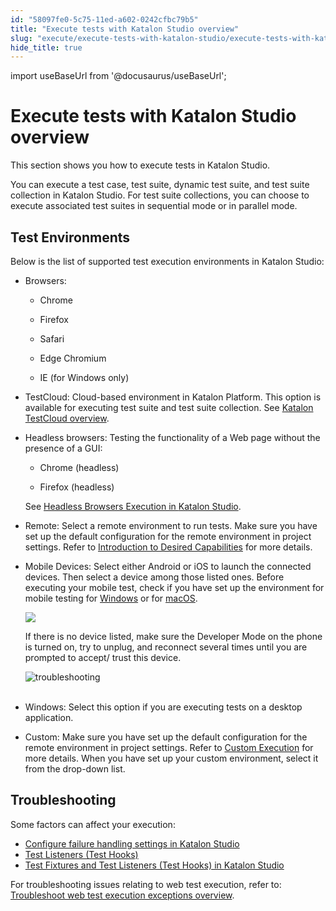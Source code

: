 ```yaml
---
id: "58097fe0-5c75-11ed-a602-0242cfbc79b5"
title: "Execute tests with Katalon Studio overview"
slug: "execute/execute-tests-with-katalon-studio/execute-tests-with-katalon-studio-overview"
hide_title: true
---
```

import useBaseUrl from '@docusaurus/useBaseUrl';


# <a id="concept-9819" class="anchor_top_offset"/><a id="ariaid-title1" class="anchor_top_offset"/>Execute tests with Katalon Studio overview

<p xmlns="http://www.w3.org/1999/xhtml" className="shortdesc">This section shows you how to execute tests in Katalon Studio.</p> 
<p xmlns="http://www.w3.org/1999/xhtml" className="p">You can execute a test case, test suite, dynamic test suite, and test suite collection in Katalon Studio. For test suite collections, you can choose to execute associated test suites in sequential mode or in parallel mode.</p> 

## <a id="id_2" class="anchor_top_offset"/>Test Environments

<div xmlns="http://www.w3.org/1999/xhtml" className="p">Below is the list of supported test execution environments in Katalon Studio:<ul className="ul"><li className="li"><p className="p"><span className="ph uicontrol">Browsers</span>: </p><ul className="ul"><li className="li"><p className="p">Chrome</p></li><li className="li"><p className="p">Firefox</p></li><li className="li"><p className="p">Safari</p></li><li className="li"><p className="p">Edge Chromium</p></li><li className="li"><p className="p">IE (for Windows only)</p></li></ul></li><li className="li"><p className="p"><span className="ph uicontrol">TestCloud</span>: Cloud-based environment in Katalon Platform. This option is available for executing test suite and test suite collection. See <a className="xref" href="#">Katalon TestCloud overview</a>.</p></li><li className="li"><div className="p"><span className="ph uicontrol">Headless browsers</span>: Testing the functionality of a Web page without the presence of a GUI:<ul className="ul"><li className="li"><p className="p">Chrome (headless)</p></li><li className="li"><p className="p">Firefox (headless)</p></li></ul>See <a className="xref" href="/docs/execute/execute-tests-with-katalon-studio/headless-browsers-execution-in-katalon-studio">Headless Browsers Execution in <span className="ph">Katalon Studio</span></a>.</div></li><li className="li"><p className="p"><span className="ph uicontrol">Remote</span>: Select a remote environment to run tests. Make sure you have set up the default configuration for the remote environment in project settings. Refer to <a className="xref" href="/docs/author/manage-projects/project-settings/desired-capabilities/introduction-to-desired-capabilities-in-katalon-studio">Introduction to Desired Capabilities</a> for more details.</p></li><li className="li"><p className="p"><span className="ph uicontrol">Mobile Devices</span>: Select either <span className="ph uicontrol">Android</span> or <span className="ph uicontrol">iOS</span> to launch the connected devices. Then select a device among those listed ones. Before executing your mobile test, check if you have set up the environment for mobile testing for <a className="xref j-external-link" href="http:///display/KD/Mobile+on+Windows" target="_blank">Windows</a> or for <a className="xref j-external-link" href="http:///display/KD/Mobile+on+macOS" target="_blank">macOS</a>.</p><p className="p"><img className="image" width={400} src={useBaseUrl("/b1b6a200-3242-11ed-9930-0242fe3e4a3f.png")} /></p><p className="p">If there is no device listed, make sure the <span className="ph uicontrol">Developer Mode</span> on the phone is turned on, try to unplug, and reconnect several times until you are prompted to accept/ trust this device.</p><p className="p"><img className="image" src={useBaseUrl("https://github.com/katalon-studio/docs-images/raw/master/katalon-studio/docs/create-test-suite/device-troubleshoot.png")} width={400} alt="troubleshooting" /><br /><br /></p></li><li className="li"><p className="p"><span className="ph uicontrol">Windows</span>: Select this option if you are executing tests on a desktop application.</p></li><li className="li"><p className="p"><span className="ph uicontrol">Custom</span>: Make sure you have set up the default configuration for the remote environment in project settings. Refer to <a className="xref" href="/docs/author/manage-projects/project-settings/desired-capabilities/set-custom-desired-capabilities-in-katalon-studio">Custom Execution</a> for more details. When you have set up your custom environment, select it from the drop-down list.</p></li></ul></div>

## <a id="id_4" class="anchor_top_offset"/>Troubleshooting

<p xmlns="http://www.w3.org/1999/xhtml" className="p">Some factors can affect your execution:</p> 
<ul xmlns="http://www.w3.org/1999/xhtml" className="ul"><li className="li"><a className="xref" href="/docs/maintain/configure-failure-handling-settings-in-katalon-studio">Configure failure handling settings in <span className="ph">Katalon Studio</span></a></li><li className="li"><a className="xref" href="/docs/author/create-test-cases/test-fixtures-and-test-listeners-test-hooks-in-katalon-studio#concept-7786">Test Listeners (Test Hooks)</a></li><li className="li"><a className="xref" href="/docs/author/create-test-cases/test-fixtures-and-test-listeners-test-hooks-in-katalon-studio">Test Fixtures and Test Listeners (Test Hooks) in <span className="ph">Katalon Studio</span></a></li></ul> 
<p xmlns="http://www.w3.org/1999/xhtml" className="p"> For troubleshooting issues relating to web test execution, refer to: <a className="xref" href="/docs/author/troubleshooting-for-test-authoring/troubleshoot-web-automated-testing/troubleshoot-web-test-execution-exceptions-overview">Troubleshoot web test execution exceptions overview</a>.</p> 
